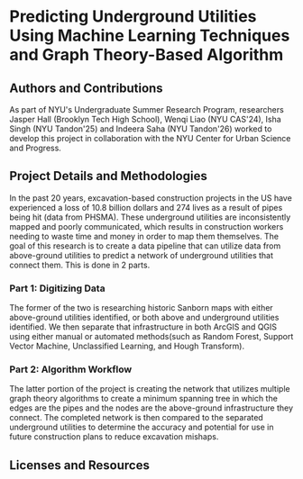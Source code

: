 # Predicting Underground Utilities Using Machine Learning Techniques and Graph Theory-Based Algorithm 

## Authors and Contributions 


As part of NYU's Undergraduate Summer Research Program, researchers Jasper Hall (Brooklyn Tech High School), Wenqi Liao (NYU CAS'24), Isha Singh (NYU Tandon'25) and Indeera Saha (NYU Tandon'26) worked to develop this project in collaboration with the NYU Center for Urban Science and Progress. 

## Project Details and Methodologies 

In the past 20 years, excavation-based construction projects in the US have experienced a loss of 10.8 billion dollars and 274 lives as a result of pipes being hit (data from PHSMA). These underground utilities are inconsistently mapped and poorly communicated, which results in construction workers needing to waste time and money in order to map them themselves. The goal of this research is to create a data pipeline that can utilize data from above-ground utilities to predict a network of underground utilities that connect them. This is done in 2 parts.

### Part 1: Digitizing Data 

The former of the two is researching historic Sanborn maps with either above-ground utilities identified, or both above and underground utilities identified. We then separate that infrastructure in both ArcGIS and QGIS using either manual or automated methods(such as Random Forest, Support Vector Machine, Unclassified Learning, and Hough Transform).

### Part 2: Algorithm Workflow 

The latter portion of the project is creating the network that utilizes multiple graph theory algorithms to create a minimum spanning tree in which the edges are the pipes and the nodes are the above-ground infrastructure they connect. The completed network is then compared to the separated underground utilities to determine the accuracy and potential for use in future construction plans to reduce excavation mishaps.

## Licenses and Resources 



